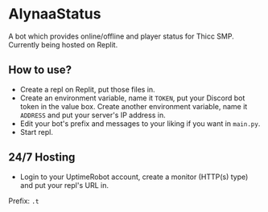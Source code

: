 # AlynaaStatus
A bot which provides online/offline and player status for Thicc SMP.
Currently being hosted on Replit.

## How to use?
- Create a repl on Replit, put those files in.
- Create an environment variable, name it `TOKEN`, put your Discord bot token in the value box. Create another environment variable, name it `ADDRESS` and put your server's IP address in.
- Edit your bot's prefix and messages to your liking if you want in `main.py`.
- Start repl.

## 24/7 Hosting
- Login to your UptimeRobot account, create a monitor (HTTP(s) type) and put your repl's URL in.

Prefix: `.t`
